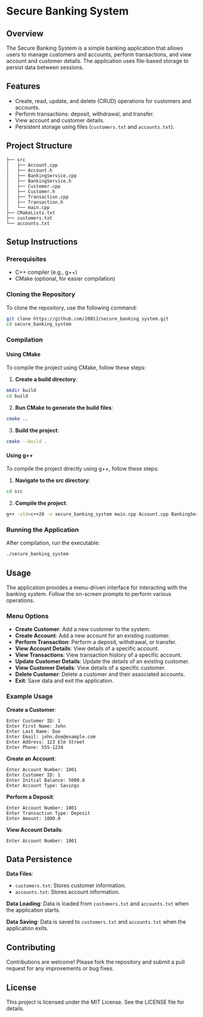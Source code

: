 # Secure Banking System

## Overview
The Secure Banking System is a simple banking application that allows users to manage customers and accounts, perform transactions, and view account and customer details. The application uses file-based storage to persist data between sessions.

## Features
- Create, read, update, and delete (CRUD) operations for customers and accounts.
- Perform transactions: deposit, withdrawal, and transfer.
- View account and customer details.
- Persistent storage using files (`customers.txt` and `accounts.txt`).

## Project Structure
```
├── src
│   ├── Account.cpp
│   ├── Account.h
│   ├── BankingService.cpp
│   ├── BankingService.h
│   ├── Customer.cpp
│   ├── Customer.h
│   ├── Transaction.cpp
│   ├── Transaction.h
│   └── main.cpp
├── CMakeLists.txt
├── customers.txt
└── accounts.txt
```

## Setup Instructions

### Prerequisites
- C++ compiler (e.g., g++)
- CMake (optional, for easier compilation)

### Cloning the Repository
To clone the repository, use the following command:
```sh
git clone https://github.com/2001J/secure_banking_system.git
cd secure_banking_system
```

### Compilation

#### Using CMake
To compile the project using CMake, follow these steps:

1. **Create a build directory**:
  ```sh
  mkdir build
  cd build
  ```

2. **Run CMake to generate the build files**:
  ```sh
  cmake ..
  ```

3. **Build the project**:
  ```sh
  cmake --build .
  ```

#### Using g++
To compile the project directly using g++, follow these steps:

1. **Navigate to the src directory**:
  ```sh
  cd src
  ```
2. **Compile the project**:
  ```sh
  g++ -std=c++20 -o secure_banking_system main.cpp Account.cpp BankingService.cpp Customer.cpp Transaction.cpp
  ```

### Running the Application
After compilation, run the executable:
  ```sh
  ./secure_banking_system
  ```

## Usage
The application provides a menu-driven interface for interacting with the banking system. Follow the on-screen prompts to perform various operations.

### Menu Options
- **Create Customer**: Add a new customer to the system.
- **Create Account**: Add a new account for an existing customer.
- **Perform Transaction**: Perform a deposit, withdrawal, or transfer.
- **View Account Details**: View details of a specific account.
- **View Transactions**: View transaction history of a specific account.
- **Update Customer Details**: Update the details of an existing customer.
- **View Customer Details**: View details of a specific customer.
- **Delete Customer**: Delete a customer and their associated accounts.
- **Exit**: Save data and exit the application.

### Example Usage
**Create a Customer**:
```
Enter Customer ID: 1
Enter First Name: John
Enter Last Name: Doe
Enter Email: john.doe@example.com
Enter Address: 123 Elm Street
Enter Phone: 555-1234
```

**Create an Account**:
```
Enter Account Number: 1001
Enter Customer ID: 1
Enter Initial Balance: 5000.0
Enter Account Type: Savings
```

**Perform a Deposit**:
```
Enter Account Number: 1001
Enter Transaction Type: Deposit
Enter Amount: 1000.0
```

**View Account Details**:
```
Enter Account Number: 1001
```

## Data Persistence
**Data Files**:
- `customers.txt`: Stores customer information.
- `accounts.txt`: Stores account information.

**Data Loading**: Data is loaded from `customers.txt` and `accounts.txt` when the application starts.

**Data Saving**: Data is saved to `customers.txt` and `accounts.txt` when the application exits.

## Contributing
Contributions are welcome! Please fork the repository and submit a pull request for any improvements or bug fixes.

## License
This project is licensed under the MIT License. See the LICENSE file for details.

